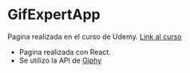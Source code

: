 # GifExpertApp
Pagina realizada en el curso de Udemy.
[Link al curso](https://www.udemy.com/course/react-cero-experto/)

- Pagina realizada con React.
- Se utilizo la API de [Giphy](https://giphy.com/)
